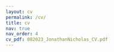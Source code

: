 ```yaml
---
layout: cv
permalink: /cv/
title: cv
nav: true
nav_order: 4
cv_pdf: 082023_JonathanNicholas_CV.pdf
---
```

